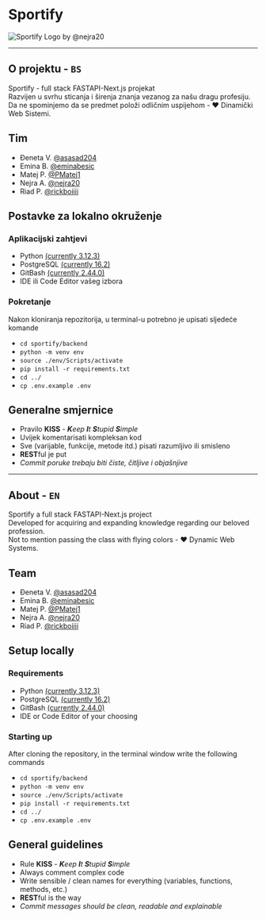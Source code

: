 # Sportify

![Sportify Logo by @nejra20](https://github.com/rickboiiii/sportify/blob/master/files/images/sportify_logo1.png?raw=true)

---

## O projektu - `BS`

Sportify - full stack FASTAPI-Next.js projekat \
Razvijen u svrhu sticanja i širenja znanja vezanog za našu dragu profesiju. \
Da ne spominjemo da se predmet položi odličnim uspijehom - :heart: Dinamički Web Sistemi.

## Tim

- Đeneta V. [@asasad204](https://github.com/asasad204)
- Emina B. [@eminabesic](https://github.com/eminabesic)
- Matej P. [@PMatej1](https://github.com/PMatej1)
- Nejra A. [@nejra20](https://github.com/nejra20)
- Riad P. [@rickboiiii](https://github.com/rickboiiii) 

## Postavke za lokalno okruženje
### Aplikacijski zahtjevi

- Python [(currently 3.12.3)](https://www.python.org/ftp/python/3.12.3/python-3.12.3-amd64.exe)
- PostgreSQL [(currently 16.2)](https://sbp.enterprisedb.com/getfile.jsp?fileid=1258893)
- GitBash [(currently 2.44.0)](https://github.com/git-for-windows/git/releases/download/v2.44.0.windows.1/Git-2.44.0-64-bit.exe)
- IDE ili Code Editor vašeg izbora

### Pokretanje

Nakon kloniranja repozitorija, u terminal-u potrebno je upisati sljedeće komande

- `cd sportify/backend` 
- `python -m venv env`
- `source ./env/Scripts/activate`
- `pip install -r requirements.txt`
- `cd ../`
- `cp .env.example .env`

## Generalne smjernice

- Pravilo **KISS** - ***K**eep **I**t **S**tupid **S**imple*
- Uvijek komentarisati kompleksan kod
- Sve (varijable, funkcije, metode itd.) pisati razumljivo ili smisleno 
- **REST**ful je put
- *Commit poruke trebaju biti čiste, čitljive i objašnjive*

---

## About - `EN`

Sportify a full stack FASTAPI-Next.js project \
Developed for acquiring and expanding knowledge regarding our beloved profession. \
Not to mention passing the class with flying colors - :heart: Dynamic Web Systems.

## Team

- Đeneta V. [@asasad204](https://github.com/asasad204)
- Emina B. [@eminabesic](https://github.com/eminabesic)
- Matej P. [@PMatej1](https://github.com/PMatej1)
- Nejra A. [@nejra20](https://github.com/nejra20)
- Riad P. [@rickboiiii](https://github.com/rickboiiii) 

## Setup locally
### Requirements

- Python [(currently 3.12.3)](https://www.python.org/ftp/python/3.12.3/python-3.12.3-amd64.exe)
- PostgreSQL [(currently 16.2)](https://sbp.enterprisedb.com/getfile.jsp?fileid=1258893)
- GitBash [(currently 2.44.0)](https://github.com/git-for-windows/git/releases/download/v2.44.0.windows.1/Git-2.44.0-64-bit.exe)
- IDE or Code Editor of your choosing

### Starting up

After cloning the repository, in the terminal window write the following commands

- `cd sportify/backend` 
- `python -m venv env`
- `source ./env/Scripts/activate`
- `pip install -r requirements.txt`
- `cd ../`
- `cp .env.example .env`

## General guidelines

- Rule **KISS** - ***K**eep **I**t **S**tupid **S**imple* 
- Always comment complex code
- Write sensible / clean names for everything (variables, functions, methods, etc.)
- **REST**ful is the way
- *Commit messages should be clean, readable and explainable*
